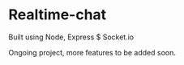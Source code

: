 # Realtime-chat
 Built using Node, Express $ Socket.io
 
Ongoing project, more features to be added soon. 
